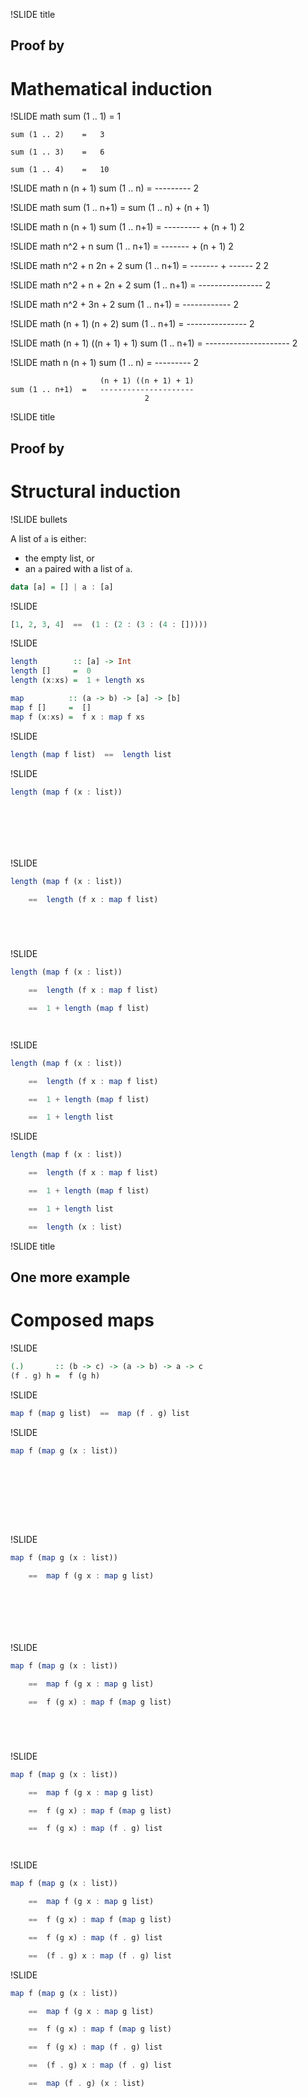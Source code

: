 !SLIDE title
## Proof by
# Mathematical induction


!SLIDE math
    sum (1 .. 1)    =   1

    sum (1 .. 2)    =   3

    sum (1 .. 3)    =   6

    sum (1 .. 4)    =   10


!SLIDE math
                        n (n + 1)
    sum (1 .. n)    =   ---------
                            2


!SLIDE math
    sum (1 .. n+1)  =   sum (1 .. n) + (n + 1)


!SLIDE math
                        n (n + 1)
    sum (1 .. n+1)  =   --------- + (n + 1)
                            2


!SLIDE math
                        n^2 + n
    sum (1 .. n+1)  =   ------- + (n + 1)
                           2


!SLIDE math
                        n^2 + n   2n + 2
    sum (1 .. n+1)  =   ------- + ------
                           2         2


!SLIDE math
                        n^2 + n + 2n + 2
    sum (1 .. n+1)  =   ----------------
                                2


!SLIDE math
                        n^2 + 3n + 2
    sum (1 .. n+1)  =   ------------
                              2


!SLIDE math
                        (n + 1) (n + 2)
    sum (1 .. n+1)  =   ---------------
                               2


!SLIDE math
                        (n + 1) ((n + 1) + 1)
    sum (1 .. n+1)  =   ---------------------
                                  2


!SLIDE math
                        n (n + 1)
    sum (1 .. n)    =   ---------
                            2


                        (n + 1) ((n + 1) + 1)
    sum (1 .. n+1)  =   ---------------------
                                  2


!SLIDE title
## Proof by
# Structural induction


!SLIDE bullets

A list of `a` is either:

* the empty list, or
* an `a` paired with a list of `a`.

```hs
data [a] = [] | a : [a]
```


!SLIDE

```hs
[1, 2, 3, 4]  ==  (1 : (2 : (3 : (4 : []))))
```


!SLIDE

```hs
length        :: [a] -> Int
length []     =  0
length (x:xs) =  1 + length xs

map          :: (a -> b) -> [a] -> [b]
map f []     =  []
map f (x:xs) =  f x : map f xs
```


!SLIDE
```hs
length (map f list)  ==  length list
```


!SLIDE
```hs
length (map f (x : list))








```


!SLIDE
```hs
length (map f (x : list))

    ==  length (f x : map f list)






```


!SLIDE
```hs
length (map f (x : list))

    ==  length (f x : map f list)

    ==  1 + length (map f list)




```


!SLIDE
```hs
length (map f (x : list))

    ==  length (f x : map f list)

    ==  1 + length (map f list)

    ==  1 + length list


```


!SLIDE
```hs
length (map f (x : list))

    ==  length (f x : map f list)

    ==  1 + length (map f list)

    ==  1 + length list

    ==  length (x : list)
```


!SLIDE title
## One more example
# Composed maps


!SLIDE

```hs
(.)       :: (b -> c) -> (a -> b) -> a -> c
(f . g) h =  f (g h)
```


!SLIDE
```hs
map f (map g list)  ==  map (f . g) list
```


!SLIDE
```hs
map f (map g (x : list))










```

!SLIDE
```hs
map f (map g (x : list))

    ==  map f (g x : map g list)








```

!SLIDE
```hs
map f (map g (x : list))

    ==  map f (g x : map g list)

    ==  f (g x) : map f (map g list)






```

!SLIDE
```hs
map f (map g (x : list))

    ==  map f (g x : map g list)

    ==  f (g x) : map f (map g list)

    ==  f (g x) : map (f . g) list




```

!SLIDE
```hs
map f (map g (x : list))

    ==  map f (g x : map g list)

    ==  f (g x) : map f (map g list)

    ==  f (g x) : map (f . g) list

    ==  (f . g) x : map (f . g) list


```

!SLIDE
```hs
map f (map g (x : list))

    ==  map f (g x : map g list)

    ==  f (g x) : map f (map g list)

    ==  f (g x) : map (f . g) list

    ==  (f . g) x : map (f . g) list

    ==  map (f . g) (x : list)
```
